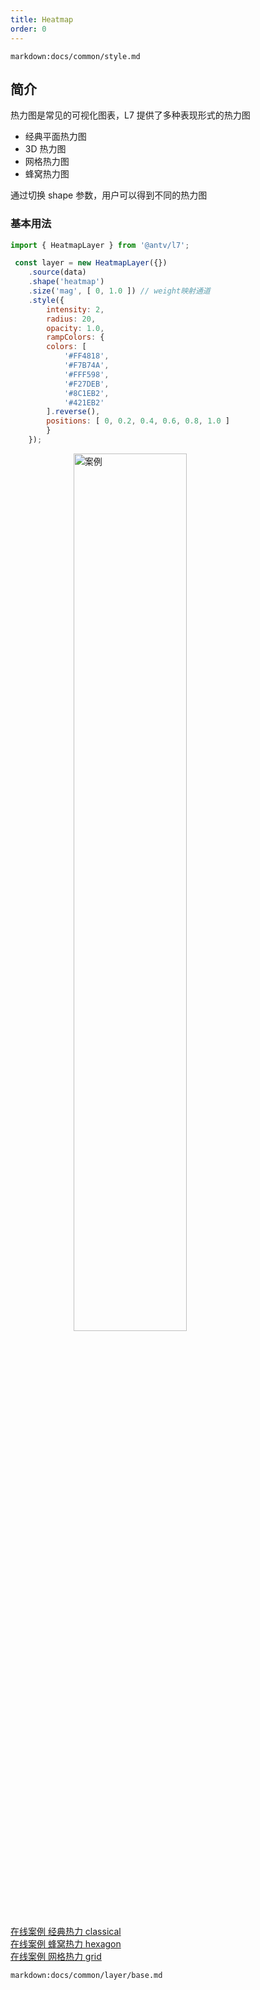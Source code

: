 ```yaml
---
title: Heatmap
order: 0
---
```


`markdown:docs/common/style.md`

## 简介

热力图是常见的可视化图表，L7 提供了多种表现形式的热力图

- 经典平面热力图
- 3D 热力图
- 网格热力图
- 蜂窝热力图

通过切换 shape 参数，用户可以得到不同的热力图

### 基本用法

```javascript
import { HeatmapLayer } from '@antv/l7';

 const layer = new HeatmapLayer({})
    .source(data)
    .shape('heatmap')
    .size('mag', [ 0, 1.0 ]) // weight映射通道
    .style({
        intensity: 2,
        radius: 20,
        opacity: 1.0,
        rampColors: {
        colors: [
            '#FF4818',
            '#F7B74A',
            '#FFF598',
            '#F27DEB',
            '#8C1EB2',
            '#421EB2'
        ].reverse(),
        positions: [ 0, 0.2, 0.4, 0.6, 0.8, 1.0 ]
        }
    });
```

<img width="60%" style="display: block;margin: 0 auto;" alt="案例" src='https://gw.alipayobjects.com/mdn/rms_816329/afts/img/A*UWhySqYeOqcAAAAAAAAAAAAAARQnAQ'>


[在线案例 经典热力 classical](../../../examples/heatmap/heatmap#heatmap)  
[在线案例 蜂窝热力 hexagon](../../../examples/heatmap/hexagon#light)  
[在线案例 网格热力 grid](../../../examples/heatmap/grid#grid1)  

`markdown:docs/common/layer/base.md`
